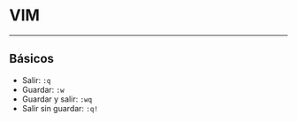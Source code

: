 # VIM
___

## Básicos

- Salir: `:q` 
- Guardar: `:w`
- Guardar y salir: `:wq`
- Salir sin guardar: `:q!` 
  